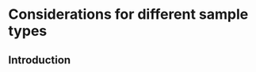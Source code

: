 # Considerations for different sample types

## Introduction
<!-- 
Commented out text not shown on the page

 -->